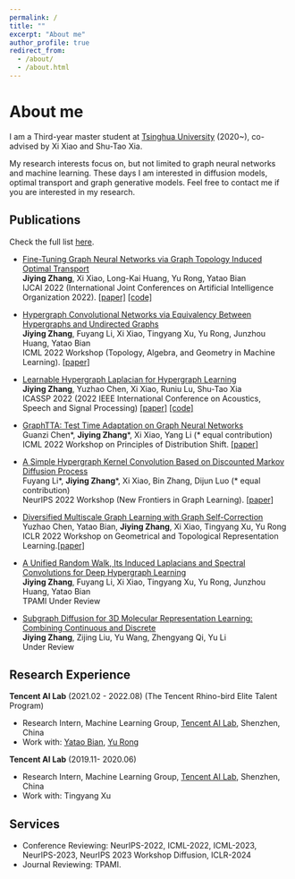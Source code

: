 ```yaml
---
permalink: /
title: ""
excerpt: "About me"
author_profile: true
redirect_from: 
  - /about/
  - /about.html
---
```


About me
======
I am a Third-year master student at [Tsinghua University](https://www.tsinghua.edu.cn/en/) (2020~), co-advised by Xi Xiao and Shu-Tao Xia. 
<!---Prior to that, received my bachelor's degree from South China University of Technology in 2020. ---> 
My research interests focus on, but not limited to graph neural networks and machine learning. These days I am interested in diffusion models, optimal transport and graph generative models. 
Feel free to contact me if you are interested in my research.

<!---I was extremely fortunate to have many wonderful mentors in my graduate years. I had a wonderful research internship with [Yatao Bian](https://yataobian.com/) in [Tencent AI Lab](https://ai.tencent.com/ailab/en/index).--->

Publications
------

Check the full list [here](https://scholar.google.com/citations?user=j90eZ0MAAAAJ&hl).

- [Fine-Tuning Graph Neural Networks via Graph Topology Induced Optimal Transport](https://www.ijcai.org/proceedings/2022/518)  <br>
**Jiying Zhang**, Xi Xiao, Long-Kai Huang, Yu Rong, Yatao Bian <br>
    IJCAI 2022 (International Joint Conferences on Artificial Intelligence Organization 2022).
<a href="https://arxiv.org/pdf/2203.10453.pdf">[paper]</a>  <a href="https://github.com/youjibiying/gtot-tuning">[code]</a>

- [Hypergraph Convolutional Networks via Equivalency Between Hypergraphs and Undirected Graphs](https://arxiv.org/abs/2203.16939) <br>
 **Jiying Zhang**, Fuyang Li, Xi Xiao, Tingyang Xu, Yu Rong, Junzhou Huang, Yatao Bian <br>
ICML 2022 Workshop (Topology, Algebra, and Geometry in Machine Learning). <a href="https://arxiv.org/pdf/2203.16939.pdf">[paper]</a> 

- [Learnable Hypergraph Laplacian for Hypergraph Learning](https://ieeexplore.ieee.org/abstract/document/9747687/) <br>
 **Jiying Zhang**, Yuzhao Chen, Xi Xiao, Runiu Lu, Shu-Tao Xia <br>
ICASSP 2022 (2022 IEEE International Conference on Acoustics, Speech and Signal Processing) 
<a href="https://arxiv.org/pdf/2106.06666.pdf">[paper]</a> <a href="https://github.com/youjibiying/HERALD">[code]</a>

- [GraphTTA: Test Time Adaptation on Graph Neural Networks](https://arxiv.org/abs/2208.09126) <br>
 Guanzi Chen\*, **Jiying Zhang**\*, Xi Xiao, Yang Li (\* equal contribution) <br>
ICML 2022 Workshop on Principles of Distribution Shift. <a href="https://arxiv.org/pdf/2208.09126.pdf">[paper]</a> 

- [A Simple Hypergraph Kernel Convolution Based on Discounted Markov Diffusion Process](https://arxiv.org/abs/2210.16884) <br>
 Fuyang Li\*, **Jiying Zhang**\*, Xi Xiao, Bin Zhang, Dijun Luo (\* equal contribution) <br>
 NeurIPS 2022 Workshop (New Frontiers in Graph Learning). <a href="https://arxiv.org/pdf/2210.16884.pdf">[paper]</a>

- [Diversified Multiscale Graph Learning with Graph Self-Correction](https://openreview.net/forum?id=S5IEoV-JTg9) <br>
 Yuzhao Chen, Yatao Bian, **Jiying Zhang**, Xi Xiao, Tingyang Xu, Yu Rong <br>
 ICLR 2022 Workshop on Geometrical and Topological Representation Learning.<a href="https://arxiv.org/pdf/2103.09754.pdf">[paper]</a>

- [A Unified Random Walk, Its Induced  Laplacians and  Spectral Convolutions for Deep Hypergraph Learning](http://youjibiying.github.io/files/TPAMI-Under_review_A_Unified_Random_Walk.pdf) <br>
 **Jiying Zhang**, Fuyang Li, Xi Xiao, Tingyang Xu, Yu Rong, Junzhou Huang, Yatao Bian <br>
TPAMI Under Review
- [Subgraph Diffusion for 3D Molecular Representation Learning: Combining Continuous and Discrete]() <br>
  **Jiying Zhang**, Zijing Liu, Yu Wang, Zhengyang Qi, Yu Li <br>
  Under Review


 
Research Experience
------

**Tencent AI Lab** (2021.02 - 2022.08) (The Tencent Rhino-bird Elite Talent Program)

- Research Intern, Machine Learning Group, <a href="https://ai.tencent.com/ailab/en/index">Tencent AI Lab</a>, Shenzhen, China
- Work with: [Yatao Bian](https://yataobian.com/), [Yu Rong](https://www.aminer.cn/profile/yu-rong/5458fe38dabfaeb0fe2b0f81) 

**Tencent AI Lab** (2019.11- 2020.06)

- Research Intern, Machine Learning Group, <a href="https://ai.tencent.com/ailab/en/index">Tencent AI Lab</a>, Shenzhen, China
- Work with: Tingyang Xu

Services
------

- Conference Reviewing:  NeurIPS-2022, ICML-2022, ICML-2023, NeurIPS-2023, NeurIPS 2023 Workshop Diffusion, ICLR-2024
- Journal Reviewing: TPAMI.

